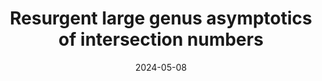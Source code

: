 ---
title: "Resurgent large genus asymptotics of intersection numbers"
collection: talks
category: seminars
event: "Algebra seminar"
venue: "University of Edinburgh, UK"
date: 2024-05-08
---